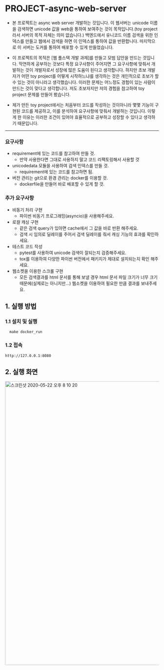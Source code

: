 # PROJECT-async-web-server




- 본 프로젝트는 async web server 개발하는 것입니다. 이 웹서버는 unicode 이름을 검색하면 unicode 값을 web을 통하여 보여주는 것이 목적입니다.(toy project라서 서버의 목적 자체는 의미 없습니다.) 백엔드에서 유니코드 이름 검색을 위한 인덱스를 만들고 웹에서 검색을 하면 이 인덱스를 통하여 값을 반환합니다. 마지막으로 이 서버는 도커를 통하여 배포할 수 있게 만들었습니다.

- 이 프로젝트의 목적은 [웹 풀스택 개발 과제]를 만들고 모범 답안을 만드는 것입니다. 막연하게 공부하는 것보다 특정 요구사항이 주어지면 그 요구사항에 맞춰서 개발하는 것이 개발자로서 성장에 많은 도움이 된다고 생각합니다. 하지만 초보 개발자가 어떤 toy project를 어떻게 시작하느냐를 생각하는 것은 개인적으로 초보가 할 수 있는 것이 아니라고 생각했습니다. 이러한 문제는 어느정도 경험이 있는 사람이 만드는 것이 맞다고 생각합니다. 저도 초보자지만 저의 경험을 참고하여 toy project 문제를 만들어 봤습니다.

- 제가 만든 toy project에서는 처음부터 코드를 작성하는 것이아니라 몇몇 기능이 구현된 코드를 제공하고, 이를 분석하여 요구사항에 맞춰서 개발하는 것입니다. 이렇게 한 이유는 이러한 조건이 있어야 효율적으로 공부하고 성장할 수 있다고 생각하기 때문입니다.

---
### 요구사항
  - requirement에 있는 코드를 참고하여 만들 것.
    - 만약 사용한다면 그대로 사용하지 말고 코드 리팩토링해서 사용할 것
  - unicodedata 모듈을 사용하여 검색 인덱스를 만들 것.
    - requirement에 있는 코드를 참고하면 됨.
  - 버전 관리는 git으로 환경 관리는 docker를 이용할 것.
    - dockerfile을 만들어 바로 배포할 수 있게 할 것.
### 추가 요구사항
  - 비동기 처리 구현
    - 파이썬 비동기 프로그래밍(asyncio)을 사용해주세요.
  - 로컬 캐싱 구현
    - 같은 검색 query가 있아면 cache에서 그 값을 바로 반환 해주세요.
    - 검색 시 임의로 딜레이를 주어서 검색 딜레이를 줘서 캐싱 기능의 효과를 확인하세요.
  - 테스트 코드 작성
    - pytest를 사용하여 unicode 검색이 잘되는지 검증해주세요.
    - tox를 이용하여 다양한 파이썬 버전에서 패키지가 제대로 설치되는지 확인 해주세요.
  - 웹소켓을 이용한 스크롤 구현
    - 모든 검색결과를 html 문서를 통해 보낼 경우 html 문서 파일 크기가 너무 크기 때문에(실제로는 아니지만...) 웹소켓을 이용하여 필요한 만큼 결과를 보내주세요.
   


## 1. 실행 방법
### 1.1 설치 및 실행
```
  make docker_run
```

### 1.2 접속
  `http://127.0.0.1:8080`

## 2. 실행 화면
<img width="926" alt="스크린샷 2020-05-22 오후 8 10 20" src="https://user-images.githubusercontent.com/18637774/82662125-45373800-9c68-11ea-8ad3-fad4418e7697.png">

